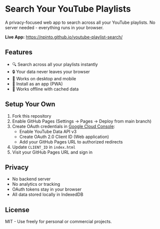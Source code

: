 # Search Your YouTube Playlists

A privacy-focused web app to search across all your YouTube playlists. No server needed - everything runs in your browser.

**Live App:** https://npinto.github.io/youtube-playlist-search/

## Features

- 🔍 Search across all your playlists instantly
- 🔒 Your data never leaves your browser
- 📱 Works on desktop and mobile
- 📲 Install as an app (PWA)
- 🔄 Works offline with cached data

## Setup Your Own

1. Fork this repository
2. Enable GitHub Pages (Settings → Pages → Deploy from main branch)
3. Create OAuth credentials in [Google Cloud Console](https://console.cloud.google.com/):
   - Enable YouTube Data API v3
   - Create OAuth 2.0 Client ID (Web application)
   - Add your GitHub Pages URL to authorized redirects
4. Update `CLIENT_ID` in `index.html`
5. Visit your GitHub Pages URL and sign in

## Privacy

- No backend server
- No analytics or tracking  
- OAuth tokens stay in your browser
- All data stored locally in IndexedDB

## License

MIT - Use freely for personal or commercial projects.